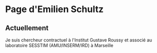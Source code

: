 # Page d'Emilien Schultz

## Actuellement

Je suis chercheur contractuel à l'Institut Gustave Roussy et associé au laboratoire SESSTIM (AMU/INSERM/IRD) à Marseille